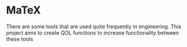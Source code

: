 # MaTeX
There are some tools that are used quite frequently in engineering. This project aims to create QOL functions to increase functionality between these tools
